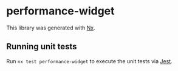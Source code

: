 # performance-widget

This library was generated with [Nx](https://nx.dev).

## Running unit tests

Run `nx test performance-widget` to execute the unit tests via [Jest](https://jestjs.io).
